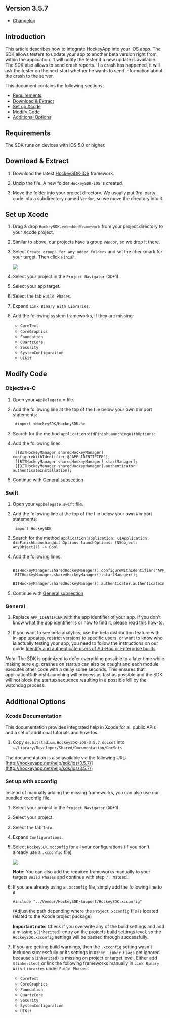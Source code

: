 ## Version 3.5.7

- [Changelog](http://www.hockeyapp.net/help/sdk/ios/3.5.7/docs/docs/Changelog.html)

## Introduction

This article describes how to integrate HockeyApp into your iOS apps. The SDK allows testers to update your app to another beta version right from within the application. It will notify the tester if a new update is available. The SDK also allows to send crash reports. If a crash has happened, it will ask the tester on the next start whether he wants to send information about the crash to the server.

This document contains the following sections:

- [Requirements](#requirements)
- [Download & Extract](#download)
- [Set up Xcode](#xcode)
- [Modify Code](#modify)
- [Additional Options](#options)

<a id="requirements"></a> 
## Requirements

The SDK runs on devices with iOS 5.0 or higher.

<a id="download"></a> 
## Download & Extract

1. Download the latest [HockeySDK-iOS](http://www.hockeyapp.net/releases/) framework.

2. Unzip the file. A new folder `HockeySDK-iOS` is created.

3. Move the folder into your project directory. We usually put 3rd-party code into a subdirectory named `Vendor`, so we move the directory into it.

<a id="xcode"></a> 
## Set up Xcode

1. Drag & drop `HockeySDK.embeddedframework` from your project directory to your Xcode project.

2. Similar to above, our projects have a group `Vendor`, so we drop it there.

3. Select `Create groups for any added folders` and set the checkmark for your target. Then click `Finish`.

    <img src="XcodeCreateGroups_normal.png"/>

4. Select your project in the `Project Navigator` (⌘+1).

5. Select your app target.

6. Select the tab `Build Phases`.

7. Expand `Link Binary With Libraries`.

8. Add the following system frameworks, if they are missing:
    - `CoreText`
    - `CoreGraphics`
    - `Foundation`
    - `QuartzCore`
    - `Security`
    - `SystemConfiguration`
    - `UIKit`

<a id="modify"></a> 
## Modify Code 

### Objective-C

1. Open your `AppDelegate.m` file.

2. Add the following line at the top of the file below your own #import statements:

        #import <HockeySDK/HockeySDK.h>

3. Search for the method `application:didFinishLaunchingWithOptions:`

4. Add the following lines:

        [[BITHockeyManager sharedHockeyManager] configureWithIdentifier:@"APP_IDENTIFIER"];
        [[BITHockeyManager sharedHockeyManager] startManager];
        [[BITHockeyManager sharedHockeyManager].authenticator authenticateInstallation];

5. Continue with [General subsection](#generalcode)

### Swift

1. Open your `AppDelegate.swift` file.

2. Add the following line at the top of the file below your own #import statements:

        import HockeySDK

3. Search for the method `application(application: UIApplication, didFinishLaunchingWithOptions launchOptions: [NSObject: AnyObject]?) -> Bool`

4. Add the following lines:

        BITHockeyManager.sharedHockeyManager().configureWithIdentifier("APP_IDENTIFIER");
        BITHockeyManager.sharedHockeyManager().startManager();
        BITHockeyManager.sharedHockeyManager().authenticator.authenticateInstallation();

5. Continue with [General subsection](#generalcode)

<a id="generalcode"></a>
### General

1. Replace `APP_IDENTIFIER` with the app identifier of your app. If you don't know what the app identifier is or how to find it, please read [this how-to](http://support.hockeyapp.net/kb/how-tos/how-to-find-the-app-identifier). 

2. If you want to see beta analytics, use the beta distribution feature with in-app updates, restrict versions to specific users, or want to know who is actually testing your app, you need to follow the instructions on our guide [Identify and authenticate users of Ad-Hoc or Enterprise builds](HowTo-Authenticating-Users-on-iOS)

*Note:* The SDK is optimized to defer everything possible to a later time while making sure e.g. crashes on startup can also be caught and each module executes other code with a delay some seconds. This ensures that applicationDidFinishLaunching will process as fast as possible and the SDK will not block the startup sequence resulting in a possible kill by the watchdog process.

<a id="options"></a> 
## Additional Options

### Xcode Documentation

This documentation provides integrated help in Xcode for all public APIs and a set of additional tutorials and how-tos.

1. Copy `de.bitstadium.HockeySDK-iOS-3.5.7.docset` into ~`/Library/Developer/Shared/Documentation/DocSets`

The documentation is also available via the following URL: [http://hockeyapp.net/help/sdk/ios/3.5.7/](http://hockeyapp.net/help/sdk/ios/3.5.7/)

### Set up with xcconfig

Instead of manually adding the missing frameworks, you can also use our bundled xcconfig file.

1. Select your project in the `Project Navigator` (⌘+1).

2. Select your project.

3. Select the tab `Info`.

4. Expand `Configurations`.

5. Select `HockeySDK.xcconfig` for all your configurations (if you don't already use a `.xcconfig` file)
    
    <img src="XcodeFrameworks1_normal.png"/>
    
    **Note:** You can also add the required frameworks manually to your targets `Build Phases` and continue with step `7.` instead.

6. If you are already using a `.xcconfig` file, simply add the following line to it

    `#include "../Vendor/HockeySDK/Support/HockeySDK.xcconfig"`
    
    (Adjust the path depending where the `Project.xcconfig` file is located related to the Xcode project package)
    
    **Important note:** Check if you overwrite any of the build settings and add a missing `$(inherited)` entry on the projects build settings level, so the `HockeySDK.xcconfig` settings will be passed through successfully.

7. If you are getting build warnings, then the `.xcconfig` setting wasn't included successfully or its settings in `Other Linker Flags` get ignored because `$(inherited)` is missing on project or target level. Either add `$(inherited)` or link the following frameworks manually in `Link Binary With Libraries` under `Build Phases`:
    - `CoreText`
    - `CoreGraphics`
    - `Foundation`
    - `QuartzCore`
    - `Security`
    - `SystemConfiguration`
    - `UIKit`
